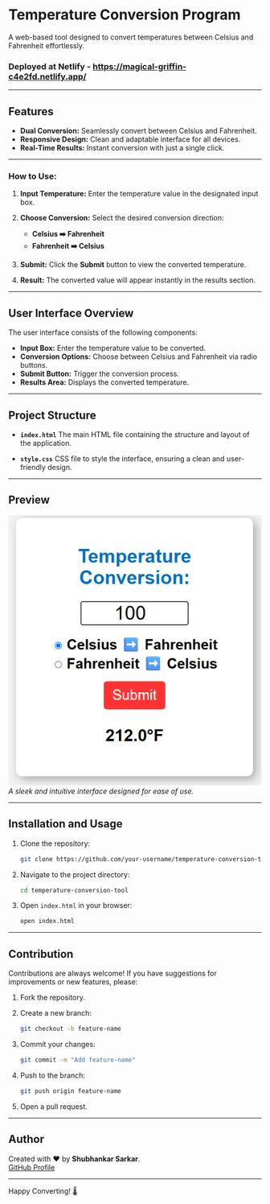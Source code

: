 # Temperature Conversion Program

A web-based tool designed to convert temperatures between Celsius and Fahrenheit effortlessly.

### Deployed at Netlify - https://magical-griffin-c4e2fd.netlify.app/

---

## Features

* **Dual Conversion:** Seamlessly convert between Celsius and Fahrenheit.
* **Responsive Design:** Clean and adaptable interface for all devices.
* **Real-Time Results:** Instant conversion with just a single click.

---

### How to Use:

1. **Input Temperature:** Enter the temperature value in the designated input box.
2. **Choose Conversion:** Select the desired conversion direction:

   * **Celsius ➡️ Fahrenheit**
   * **Fahrenheit ➡️ Celsius**
3. **Submit:** Click the **Submit** button to view the converted temperature.
4. **Result:** The converted value will appear instantly in the results section.

---

## User Interface Overview

The user interface consists of the following components:

* **Input Box:** Enter the temperature value to be converted.
* **Conversion Options:** Choose between Celsius and Fahrenheit via radio buttons.
* **Submit Button:** Trigger the conversion process.
* **Results Area:** Displays the converted temperature.

---

## Project Structure

* **`index.html`**
  The main HTML file containing the structure and layout of the application.

* **`style.css`**
  CSS file to style the interface, ensuring a clean and user-friendly design.


---

## Preview

![Temperature Conversion UI](https://github.com/shubhankar05sarkar/Temperature-Converter/blob/47767355e058003e504307db7a94eb4126646a3a/Temperature%20Converter.png)<br>
*A sleek and intuitive interface designed for ease of use.*

---

## Installation and Usage

1. Clone the repository:

   ```bash
   git clone https://github.com/your-username/temperature-conversion-tool.git
   ```

2. Navigate to the project directory:

   ```bash
   cd temperature-conversion-tool
   ```

3. Open `index.html` in your browser:

   ```bash
   open index.html
   ```

---

## Contribution

Contributions are always welcome! If you have suggestions for improvements or new features, please:

1. Fork the repository.
2. Create a new branch:

   ```bash
   git checkout -b feature-name
   ```
3. Commit your changes:

   ```bash
   git commit -m "Add feature-name"
   ```
4. Push to the branch:

   ```bash
   git push origin feature-name
   ```
5. Open a pull request.

---

## **Author**

Created with ❤️ by **Shubhankar Sarkar**.  
[GitHub Profile](https://github.com/shubhankar05sarkar)

---

Happy Converting! 🌡️
